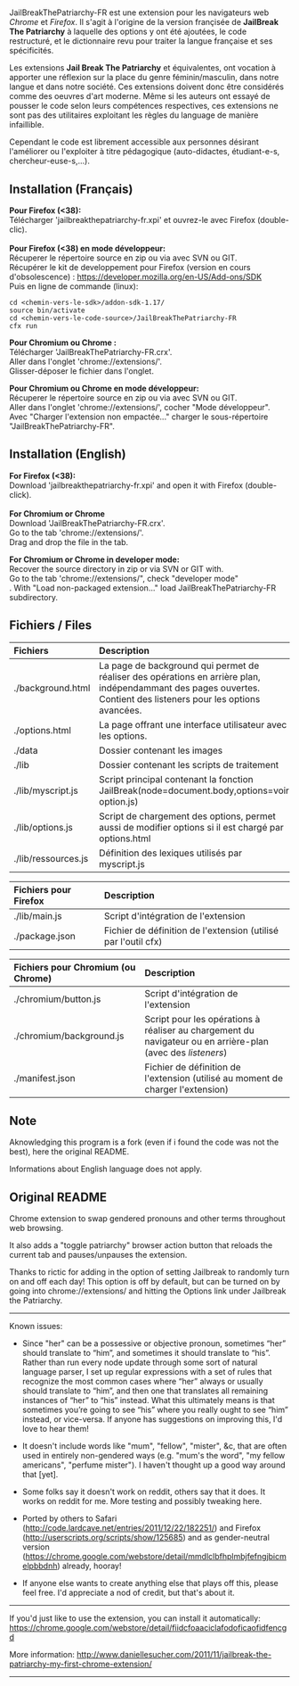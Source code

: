 #
JailBreakThePatriarchy-FR est une extension pour les navigateurs web <i>Chrome</i> et <i>Firefox</i>.
Il s'agit à l'origine de la version françisée de <strong>JailBreak The Patriarchy</strong> à laquelle
des options y ont été ajoutées, le code restructuré, et le dictionnaire revu pour traiter la langue française et ses spécificités.

Les extensions <strong>Jail Break The Patriarchy</strong> et équivalentes, ont vocation à apporter une réflexion sur la place du genre féminin/masculin, dans notre langue et dans notre société. Ces extensions doivent donc être considérés comme des oeuvres d'art moderne. Même si les auteurs ont essayé de pousser le code selon leurs compétences respectives, ces extensions ne sont pas des utilitaires exploitant les règles du language de manière infaillible.

Cependant le code est librement accessible aux personnes désirant l'améliorer ou l'exploiter à titre pédagogique (auto-didactes, étudiant-e-s, chercheur-euse-s,...).

Installation (Français)
--------------------------------------------------------------------------------------------------------------
**Pour Firefox (<38):**<br>
Télécharger 'jailbreakthepatriarchy-fr.xpi' et ouvrez-le avec Firefox (double-clic).<br>
<br>
**Pour Firefox (<38) en mode développeur:**<br>
Récuperer le répertoire source en zip ou  via avec SVN ou GIT.<br>
Récupérer le kit de developpement pour Firefox (version en cours d'obsolescence) :
https://developer.mozilla.org/en-US/Add-ons/SDK <br>
Puis en ligne de commande (linux):
```
cd <chemin-vers-le-sdk>/addon-sdk-1.17/
source bin/activate
cd <chemin-vers-le-code-source>/JailBreakThePatriarchy-FR
cfx run
```

**Pour Chromium ou Chrome :**<br>
Télécharger 'JailBreakThePatriarchy-FR.crx'.<br>
Aller dans l'onglet 'chrome://extensions/'.<br>
Glisser-déposer le fichier dans l'onglet.<br>

**Pour Chromium ou Chrome en mode développeur:** <br>
Récuperer le répertoire source en zip ou  via avec SVN ou GIT.<br>
Aller dans l'onglet 'chrome://extensions/', cocher "Mode développeur".<br>
Avec "Charger l'extension non empactée..." charger le sous-répertoire "JailBreakThePatriarchy-FR".<br>

Installation (English)
--------------------------------------------------------------------------------------------------------------
**For Firefox (<38):** <br>
Download 'jailbreakthepatriarchy-fr.xpi' and open it with Firefox (double-click). <br>
<br>
**For Chromium or Chrome** <br>
Download 'JailBreakThePatriarchy-FR.crx'.<br>
Go to the tab 'chrome://extensions/'.<br>
Drag and drop the file in the tab. <br>

**For Chromium or Chrome in developer mode:** <br>
Recover the source directory in zip or via SVN or GIT with. <br>
Go to the tab 'chrome://extensions/", check "developer mode"<br>.
With "Load non-packaged extension..."  load JailBreakThePatriarchy-FR subdirectory.<br>

Fichiers / Files
--------------------------------------------------------------------------------------------------------------
|Fichiers | Description |
| :---| :---|
|./background.html | La page de background qui permet de réaliser des opérations en arrière plan, indépendammant des pages ouvertes. Contient des listeners pour les options avancées. |
|./options.html | La page offrant une interface utilisateur avec les options. |
|./data| Dossier contenant les images |
|./lib| Dossier contenant les scripts de traitement |
|./lib/myscript.js| Script principal contenant la fonction JailBreak(node=document.body,options=voir option.js) |
|./lib/options.js| Script de chargement des options, permet aussi de modifier options si il est chargé par options.html |
|./lib/ressources.js| Définition des lexiques utilisés par myscript.js |

|Fichiers pour Firefox | Description |
| :---| :---|
|./lib/main.js| Script d'intégration de l'extension |
|./package.json| Fichier de définition de l'extension (utilisé par l'outil cfx) |

|Fichiers pour Chromium (ou Chrome) | Description |
| :---| :---|
|./chromium/button.js| Script d'intégration de l'extension |
|./chromium/background.js| Script pour les opérations à réaliser au chargement du navigateur ou en arrière-plan (avec des _listeners_)|
|./manifest.json| Fichier de définition de l'extension (utilisé au moment de charger l'extension) |

Note
--------------------------------------------------------------------------------------------------------------
Aknowledging this program is a fork (even if i found the code was not the best), here the original README.

Informations about English language does not apply.

Original README
--------------------------------------------------------------------------------------------------------------
Chrome extension to swap gendered pronouns and other terms throughout web browsing.

It also adds a "toggle patriarchy" browser action button that reloads the current tab and pauses/unpauses the extension.

Thanks to rictic for adding in the option of setting Jailbreak to randomly turn on and off each day! This option is off by default, but can be turned on by going into chrome://extensions/ and hitting the Options link under Jailbreak the Patriarchy.

***

Known issues:

- Since "her" can be a possessive or objective pronoun, sometimes “her” should translate to “him”, and sometimes it should translate to “his”. Rather than run every node update through some sort of natural language parser, I set up regular expressions with a set of rules that recognize the most common cases where “her” always or usually should translate to “him”, and then one that translates all remaining instances of “her” to “his” instead. What this ultimately means is that sometimes you’re going to see “his” where you really ought to see “him” instead, or vice-versa. If anyone has suggestions on improving this, I'd love to hear them!

- It doesn't include words like "mum", "fellow", "mister", &c, that are often used in entirely non-gendered ways (e.g. "mum's the word", "my fellow americans", "perfume mister"). I haven't thought up a good way around that [yet].

- Some folks say it doesn't work on reddit, others say that it does. It works on reddit for me. More testing and possibly tweaking here.

- Ported by others to Safari (http://code.lardcave.net/entries/2011/12/22/182251/) and Firefox (http://userscripts.org/scripts/show/125685) and as gender-neutral version (https://chrome.google.com/webstore/detail/mmdlclbfhplmbjfefngjbicmelpbbdnh) already, hooray!

- If anyone else wants to create anything else that plays off this, please feel free. I'd appreciate a nod of credit, but that's about it.

***

If you'd just like to use the extension, you can install it automatically:
https://chrome.google.com/webstore/detail/fiidcfoaaciclafodoficaofidfencgd

More information:
http://www.daniellesucher.com/2011/11/jailbreak-the-patriarchy-my-first-chrome-extension/

-------------------------------------------------------------------------------------------------------------------------

